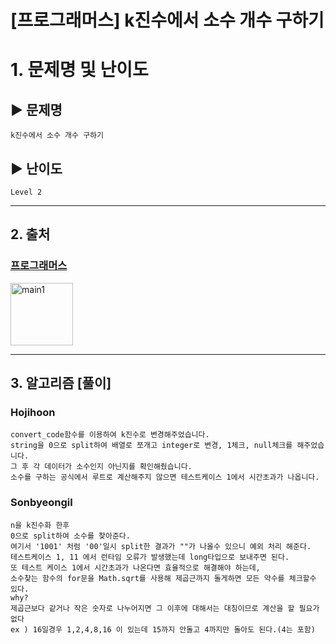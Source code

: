 # [프로그래머스] k진수에서 소수 개수 구하기

# 1. 문제명 및 난이도

## ▶ 문제명

    k진수에서 소수 개수 구하기

## ▶ 난이도

    Level 2

---

## 2. 출처

### [프로그래머스](https://programmers.co.kr/learn/courses/30/lessons/92335)

<img src="https://programmers.co.kr/assets/icons/apple-icon-6eafc2c4c58a21aef692d6e44ce99d41f999c71789f277317532d0a9c6db8976.png" width="100px" height="100px" title="px(픽셀) 크기 설정" alt="main1"></img><br/>

---

## 3. 알고리즘 [풀이]

### Hojihoon

    convert_code함수를 이용하여 k진수로 변경해주었습니다.
    string을 0으로 split하여 배열로 쪼개고 integer로 변경, 1체크, null체크를 해주었습니다.
    그 후 각 데이터가 소수인지 아닌지를 확인해줬습니다.
    소수를 구하는 공식에서 루트로 계산해주지 않으면 테스트케이스 1에서 시간초과가 나옵니다.

### Sonbyeongil

    n을 k진수화 한후
    0으로 split하여 소수를 찾아준다.
    여기서 '1001' 처럼 '00'일시 split한 결과가 ""가 나올수 있으니 예외 처리 해준다.
    테스트케이스 1, 11 에서 런타임 오류가 발생했는데 long타입으로 보내주면 된다.
    또 테스트 케이스 1에서 시간초과가 나온다면 효율적으로 해결해야 하는데,
    소수찾는 함수의 for문을 Math.sqrt를 사용해 제곱근까지 돌게하면 모든 약수를 체크할수 있다.
    why?
    제곱근보다 같거나 작은 숫자로 나누어지면 그 이후에 대해서는 대칭이므로 계산을 할 필요가 없다
    ex ) 16일경우 1,2,4,8,16 이 있는데 15까지 안돌고 4까지만 돌아도 된다.(4는 포함)

